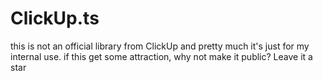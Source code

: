 # ClickUp.ts

this is not an official library from ClickUp and pretty much it's just for my internal use.
if this get some attraction, why not make it public? Leave it a star
